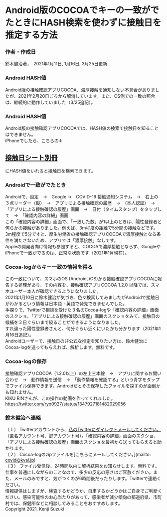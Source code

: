 Android版のCOCOAでキーの一致がでたときにHASH検索を使わずに接触日を推定する方法
===============================================

### 作者・作成日

鈴木健治著，　2021年1月11日, 1月16日, 3月25日更新  

### Android HASH値

Android版の接触確認アプリCOCOA、濃厚接触を通知しない不具合がありましたが、2021年2月20日ごろから解消しています。また、OS側での一致の照合は、継続的に動作していました（3/25追記）。

### Android HASH値

Android版の接触確認アプリCOCOAでは、HASH値の検索で接触日を知ることはできません。  
iPhoneでしたら、こちらの↓

[接触日シート別冊](https://datastudio.google.com/reporting/069598a2-3f01-4b51-b023-cdb478992182)
----------------------------------------------------------------------------------------

にHASH値をいれると接触日を検索できます。  

### Androidで一致がでたとき

Androidで、設定　→　Google →　COVID-19 接触通知システム　→　右上の３点リーダー（縦）　→　アプリによる接触確認の履歴　→　（本人認証）　→　「アプリによる接触確認の履歴」画面　→　日付（タイムスタンプ）をタップして　→　「確認内容の詳細」画面  
この「確認内容の詳細」画面で、「一致した数」が1以上のときは、陽性登録者と何らかの接触がありました。例えば、3m程度の距離で5分間の接触などです。3m程度で5分ですと、厚生労働省の接触確認アプリCOCOAで濃厚接触となる条件を満たさないため、アプリでは「濃厚接触」なしです。  
Appleの開発者向け情報も参照すると、COCOAで濃厚接触とならず、GoogleやiPhoneで一致がでるのは、正常な状態です（2021年1月現在）。  

### Cocoa-logからキー一致の情報を得る

この一致について、スマホのOS (Android, iOS)から接触確認アプリCOCOAに報告する処理があり、その内容を、接触確認アプリCOCOA 1.2.0 以降では、スマホユーザー本人が確認できるようになりました。  
2021年1月10日に鈴木健治が気づき、色々検索してみましたがAndroidで接触日がわかるという情報は日本語・英語で発見できませんでした。  
手探りで、Twitterで相談を受けた３名のCocoa-logや「確認内容の詳細」画面のスクショ、「アプリによる接触確認の履歴」画面のスクショをみて、接触日の候補を２日ぐらいまで絞ることができるようになりました。  
すれ違った陽性登録者さんと、何分ぐらい近くにいたかも分かります（2021年1月16日追記）。  
Androidユーザーで、接触日の非公式な推定を知りたい方は、鈴木健治にCocoa-logを送ってもらえれば、解析します。無料です。  

### Cocoa-logの保存

接触確認アプリCOCOA（1.2.0以上）の左上三本線　→　アプリに関するお問い合わせ　→　動作情報を送信　→　「動作情報を確認する」という青字をタップでファイル保存できます。Androidだとその保存したファイルを探すのが面倒かも知れません。  
KIKU RINさんが、この操作の動画を作ってくれました。  
https://twitter.com/ryo0927/status/1347927181482029056  

### 鈴木健治へ連絡

（１） Twitterアカウントから、[私のTwitterにダイレクトメールしてください。](https://twitter.com/info_kvaluation)（匿名アカウント可、鍵アカウント可）。「確認内容の詳細」画面のスクショ、「アプリによる接触確認の履歴」画面のスクショを最初から送ってもらえると助かります。  
（２） Cocoa-logのzipファイルを[こちらにメールしてください。](mailto: covid@kval.jp)  
（３） ファイル受信後、24時間以内に解析結果をお知らせします。無料です。仕事を普通にしながらのことなので、多少の反応の悪さはご容赦ください。また、メールのみですと、気がつくのが6時間後だったりします。Twitterで連絡ください。  
情報提供はしますが、検査するかどうか、自粛するかどうかはご自身でご判断ください。感染可能性のお心当たりがあって、感染者が減少傾向の都道府県、市町村では、保健所などに相談してみることをおすすめします。  
Copyright 2021, Kenji Suzuki

